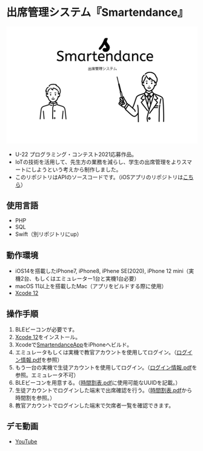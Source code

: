 # 出席管理システム『Smartendance』

![ロゴ](logo.png)

- U-22 プログラミング・コンテスト2021応募作品。
- IoTの技術を活用して、先生方の業務を減らし、学生の出席管理をよりスマートにしようという考えから制作しました。
- このリポジトリはAPIのソースコードです。（iOSアプリのリポジトリは[こちら](https://github.com/ryota-k0827/SmartendanceApp)）

## 使用言語
- PHP
- SQL
- Swift（別リポジトリにup）

## 動作環境
- iOS14を搭載したiPhone7, iPhone8, iPhene SE(2020), iPhone 12 mini（実機2台、もしくはエミュレーター1台と実機1台必要）
- macOS 11以上を搭載したMac（アプリをビルドする際に使用）
- [Xcode 12](https://apps.apple.com/jp/app/xcode/id497799835?mt=12)

## 操作手順
1. BLEビーコンが必要です。
2. [Xcode 12](https://apps.apple.com/jp/app/xcode/id497799835?mt=12)をインストール。
3. Xcodeで[SmartendanceApp](https://github.com/ryota-k0827/SmartendanceApp)をiPhoneへビルド。
4. エミュレータもしくは実機で教官アカウントを使用してログイン。（[ログイン情報.pdf](https://github.com/ryota-k0827/Smartendance/blob/main/%E3%83%AD%E3%82%B0%E3%82%A4%E3%83%B3%E6%83%85%E5%A0%B1.pdf)を参照）
5. もう一台の実機で生徒アカウントを使用してログイン。（[ログイン情報.pdf](https://github.com/ryota-k0827/Smartendance/blob/main/%E3%83%AD%E3%82%B0%E3%82%A4%E3%83%B3%E6%83%85%E5%A0%B1.pdf)を参照。エミュレータ不可）
6. BLEビーコンを用意する。（[時間割表.pdf](https://github.com/ryota-k0827/Smartendance/blob/main/%E6%99%82%E9%96%93%E5%89%B2%E8%A1%A8.pdf)に使用可能なUUIDを記載。）
7. 生徒アカウントでログインした端末で出席確認を行う。（[時間割表.pdf](https://github.com/ryota-k0827/Smartendance/blob/main/%E6%99%82%E9%96%93%E5%89%B2%E8%A1%A8.pdf)から時間割を参照。）
8. 教官アカウントでログインした端末で欠席者一覧を確認できます。

## デモ動画
- [YouTube](https://youtu.be/AsPM6V7sQ3o)